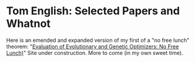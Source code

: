 # Tom English: Selected Papers and Whatnot

Here is an emended and expanded version of my first of a "no free lunch" theorem: "[Evaluation of Evolutionary and Genetic Optimizers: No Free Lunch)](./EP96.pdf)" 
Site under construction. More to come (in my own sweet time).

